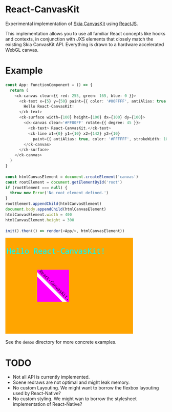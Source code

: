 # React-CanvasKit

Experimental implementation of [Skia CanvasKit](https://skia.org/user/modules/canvaskit) using [ReactJS](https://reactjs.org/).

This implementation allows you to use all familiar React concepts like hooks and contexts, in conjunction with JXS elements that closely match the existing Skia CanvasKit API. Everything is drawn to a hardware accelerated WebGL canvas.

# Example

```typescript jsx
const App: FunctionComponent = () => {
  return (
    <ck-canvas clear={{ red: 255, green: 165, blue: 0 }}>
      <ck-text x={5} y={50} paint={{ color: '#00FFFF', antiAlias: true }} font={{ size: 24 }}>
        Hello React-CanvasKit!
      </ck-text>
      <ck-surface width={100} height={100} dx={100} dy={100}>
        <ck-canvas clear='#FF00FF' rotate={{ degree: 45 }}>
          <ck-text> React-CanvasKit.</ck-text>
          <ck-line x1={0} y1={10} x2={142} y2={10} 
            paint={{ antiAlias: true, color: '#FFFFFF', strokeWidth: 10 }}/>
        </ck-canvas>
      </ck-surface>
    </ck-canvas>
  )
}

const htmlCanvasElement = document.createElement('canvas')
const rootElement = document.getElementById('root')
if (rootElement === null) {
  throw new Error('No root element defined.')
}
rootElement.appendChild(htmlCanvasElement)
document.body.appendChild(htmlCanvasElement)
htmlCanvasElement.width = 400
htmlCanvasElement.height = 300

init().then(() => render(<App/>, htmlCanvasElement))
```


![Alt text](/demos/simple-paint/hello-react-canvaskit.png?raw=true "Hello React-CanvasKit!")


See the `demos` directory for more concrete examples.

# TODO

- Not all API is currently implemented. 
- Scene redraws are not optimal and might leak memory.
- No custom Layouting. We might want to borrow the flexbox layouting used by React-Native?
- No custom styling. We might wan to borrow the stylesheet implementation of React-Native?
